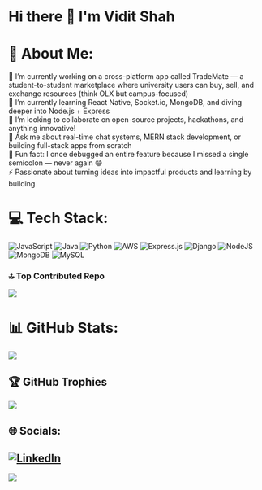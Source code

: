 # Hi there 👋 I'm Vidit Shah
# 💫 About Me:
🔭 I’m currently working on a cross-platform app called TradeMate — a student-to-student marketplace where university users can buy, sell, and exchange resources (think OLX but campus-focused)<br> 🌱 I’m currently learning React Native, Socket.io, MongoDB, and diving deeper into Node.js + Express<br> 👯 I’m looking to collaborate on open-source projects, hackathons, and anything innovative!<br> 🤔 Ask me about  real-time chat systems,  MERN stack development, or building full-stack apps from scratch<br> 💬 Fun fact: I once debugged an entire feature because I missed a single semicolon — never again 😅<br> ⚡ Passionate about turning ideas into impactful products and learning by building

# 💻 Tech Stack:
![JavaScript](https://img.shields.io/badge/javascript-%23323330.svg?style=for-the-badge&logo=javascript&logoColor=%23F7DF1E) ![Java](https://img.shields.io/badge/java-%23ED8B00.svg?style=for-the-badge&logo=openjdk&logoColor=white) ![Python](https://img.shields.io/badge/python-3670A0?style=for-the-badge&logo=python&logoColor=ffdd54) ![AWS](https://img.shields.io/badge/AWS-%23FF9900.svg?style=for-the-badge&logo=amazon-aws&logoColor=white) ![Express.js](https://img.shields.io/badge/express.js-%23404d59.svg?style=for-the-badge&logo=express&logoColor=%2361DAFB) ![Django](https://img.shields.io/badge/django-%23092E20.svg?style=for-the-badge&logo=django&logoColor=white) ![NodeJS](https://img.shields.io/badge/node.js-6DA55F?style=for-the-badge&logo=node.js&logoColor=white) ![MongoDB](https://img.shields.io/badge/MongoDB-%234ea94b.svg?style=for-the-badge&logo=mongodb&logoColor=white) ![MySQL](https://img.shields.io/badge/mysql-4479A1.svg?style=for-the-badge&logo=mysql&logoColor=white)
### 🔝 Top Contributed Repo
![](https://github-contributor-stats.vercel.app/api?username=vidit16sh&limit=5&theme=dark&combine_all_yearly_contributions=true)

# 📊 GitHub Stats:
![](https://nirzak-streak-stats.vercel.app/?user=vidit16sh&theme=dark&hide_border=true)<br/>

## 🏆 GitHub Trophies
![](https://github-profile-trophy.vercel.app/?username=vidit16sh&theme=radical&no-frame=true&no-bg=false&margin-w=4)

## 🌐 Socials:
[![LinkedIn](https://img.shields.io/badge/LinkedIn-%230077B5.svg?logo=linkedin&logoColor=white)](https://linkedin.com/in/vidit-shah-16devops)  
---
[![](https://visitcount.itsvg.in/api?id=vidit16sh&icon=0&color=0)](https://visitcount.itsvg.in)
